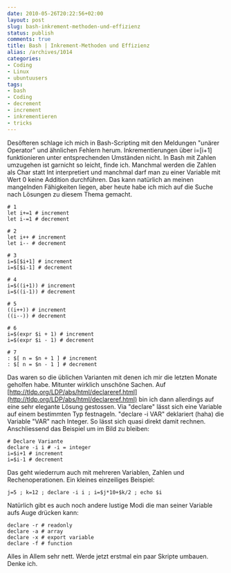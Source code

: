 ```yaml
---
date: 2010-05-26T20:22:56+02:00
layout: post
slug: bash-inkrement-methoden-und-effizienz
status: publish
comments: true
title: Bash | Inkrement-Methoden und Effizienz
alias: /archives/1014
categories:
- Coding
- Linux
- ubuntuusers
tags:
- bash
- Coding
- decrement
- increment
- inkrementieren
- tricks
---
```


Desöfteren schlage ich mich in Bash-Scripting mit den Meldungen "unärer Operator" und ähnlichen Fehlern herum. Inkrementierungen über i=$[$i+1] funktionieren unter entsprechenden Umständen nicht. In Bash mit Zahlen umzugehen ist garnicht so leicht, finde ich. Manchmal werden die Zahlen als Char statt Int interpretiert und manchmal darf man zu einer Variable mit Wert 0 keine Addition durchführen. Das kann natürlich an meinen mangelnden Fähigkeiten liegen, aber heute habe ich mich auf die Suche nach Lösungen zu diesem Thema gemacht.

```
# 1
let i+=1 # increment
let i-=1 # decrement
```


```
# 2
let i++ # increment
let i-- # decrement
```


```
# 3
i=$[$i+1] # increment
i=$[$i-1] # decrement
```


```
# 4
i=$((i+1)) # increment
i=$((i-1)) # decrement
```


```
# 5
((i++)) # increment
((i--)) # decrement
```


```
# 6
i=$(expr $i + 1) # increment
i=$(expr $i - 1) # decrement
```


```
# 7
: $[ n = $n + 1 ] # increment
: $[ n = $n - 1 ] # decrement
```


Das waren so die üblichen Varianten mit denen ich mir die letzten Monate geholfen habe. Mitunter wirklich unschöne Sachen. Auf [http://tldp.org/LDP/abs/html/declareref.html](http://tldp.org/LDP/abs/html/declareref.html) bin ich dann allerdings auf eine sehr elegante Lösung gestossen. Via "declare" lässt sich eine Variable auf einem bestimmten Typ festnageln. "declare -i VAR" deklariert (haha) die Variable "VAR" nach Integer. So lässt sich quasi direkt damit rechnen. Anschliessend das Beispiel um im Bild zu bleiben:

```
# Declare Variante
declare -i i # -i = integer
i=$i+1 # increment
i=$i-1 # decrement
```


Das geht wiederrum auch mit mehreren Variablen, Zahlen und Rechenoperationen. Ein kleines einzeiliges Beispiel:

```
j=5 ; k=12 ; declare -i i ; i=$j*10+$k/2 ; echo $i
```


Natürlich gibt es auch noch andere lustige Modi die man seiner Variable aufs Auge drücken kann:

```
declare -r # readonly
declare -a # array
declare -x # export variable
declare -f # function
```


Alles in Allem sehr nett. Werde jetzt erstmal ein paar Skripte umbauen. Denke ich.
